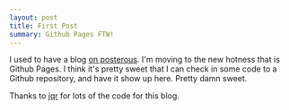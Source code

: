 ```yaml
---
layout: post
title: First Post
summary: Github Pages FTW!
---
```


I used to have a blog [on posterous](http://arschles.posterous.com). I'm moving to the new hotness that is Github Pages. I think it's pretty sweet that I can check in some code to a Github repository, and have it show up here. Pretty damn sweet. 

Thanks to [jqr](http://jqr.github.com) for lots of the code for this blog.
